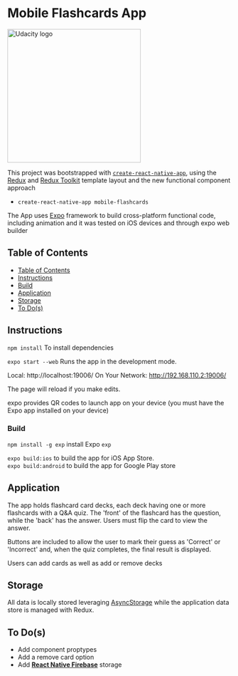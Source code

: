 
# Mobile Flashcards App
<a href="https://www.udacity.com/">
  <img src="https://s3-us-west-1.amazonaws.com/udacity-content/rebrand/svg/logo.min.svg" width="300" alt="Udacity logo">
</a>


This project was bootstrapped with [`create-react-native-app`](https://github.com/react-community/create-react-native-app), using the [Redux](https://redux.js.org/) and [Redux Toolkit](https://redux-toolkit.js.org/) template layout and the new functional component approach

 -  `create-react-native-app mobile-flashcards` 

The App uses [Expo](http://expo.io) framework to build cross-platform functional code, including animation and it was tested on iOS devices and through expo web builder
    
## Table of Contents

- [Table of Contents](#table-of-contents)
- [Instructions](#instructions)
- [Build](#build)
- [Application](#application )
- [Storage](#storage)
- [To Do(s)](#to-dos)

## Instructions
  
`npm install`
To install dependencies

`expo start --web`
Runs the app in the development mode.<br />

  Local:            http://localhost:19006/
  On Your Network:  http://192.168.110.2:19006/

The page will reload if you make edits.<br />

expo provides QR codes to launch app on your device (you must have the Expo app installed on your device) 

### Build
`npm install -g exp`
install Expo `exp`

`expo build:ios`
to build the app for iOS App Store.<br />
`expo build:android`
 to build the app for Google Play store 

## Application 

The app holds flashcard card decks, each deck having one or more flashcards with a Q&A quiz. The 'front' of the flashcard has the question, while the 'back' has the answer. Users must flip the card to view the answer.

Buttons are included to allow the user to mark their guess as 'Correct' or 'Incorrect' and, when the quiz completes, the final result is displayed. 

Users can add cards as well as add or remove decks 

## Storage
All data is locally stored leveraging [AsyncStorage](https://docs.expo.io/versions/latest/react-native/asyncstorage/) while the application data store is managed with Redux.

## To Do(s)
- Add component proptypes
- Add a remove card option
 - Add [**React Native Firebase**](https://rnfirebase.io/) storage
